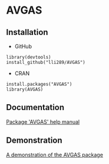 # AVGAS

## Installation
* GitHub
```{r}
library(devtools)
install_github("lli289/AVGAS")
```

* CRAN
```{r}
install.packages("AVGAS")
library(AVGAS)
```
## Documentation
[Package 'AVGAS' help manual](https://github.com/lli289/AVGAS/blob/main/AVGAS.pdf)

## Demonstration
[A demonstration of the AVGAS package](https://github.com/lli289/AVGAS/blob/main/demo.pdf)
